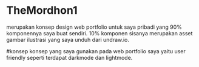 # TheMordhon1
merupakan konsep design web portfolio untuk saya pribadi yang 90%  komponennya saya buat sendiri.
10% komponen sisanya merupakan asset gambar ilustrasi yang saya unduh dari undraw.io.

#konsep
konsep yang saya gunakan pada web portfolio saya yaitu user friendly seperti terdapat darkmode dan lightmode.
